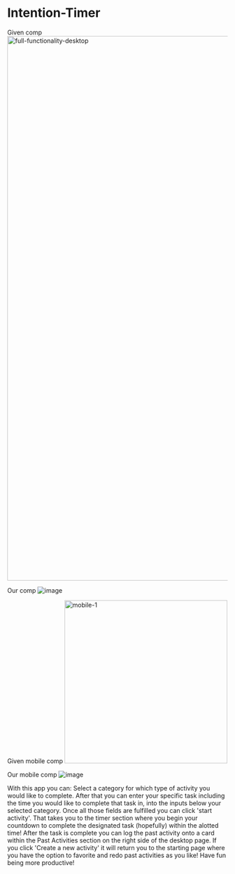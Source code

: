 # Intention-Timer
Given comp
<img width="1242" alt="full-functionality-desktop" src="https://user-images.githubusercontent.com/49801538/67028226-2cf6ad80-f0c8-11e9-8540-ee3e6d75e56f.png">

Our comp
![image](https://user-images.githubusercontent.com/49801538/66974303-e79a9780-f057-11e9-8420-ed4238fa5e82.png)

Given mobile comp
<img width="372" alt="mobile-1" src="https://user-images.githubusercontent.com/49801538/67028115-08023a80-f0c8-11e9-890c-61f2a30db491.png">

Our mobile comp
![image](https://user-images.githubusercontent.com/49801538/67028685-fff6ca80-f0c8-11e9-8ff0-d6f1b582ef0a.png)




With this app you can: Select a category for which type of activity you would like to complete. After that you can enter your specific task including the time you would like to complete that task in, into the inputs below your selected category. Once all those fields are fulfilled you can click 'start activity'. That takes you to the timer section where you begin your countdown to complete the designated task (hopefully) within the alotted time!
After the task is complete you can log the past activity onto a card within the Past Activities section on the right side of the desktop page. If you click 'Create a new activity' it will return you to the starting page where you have the option to favorite and redo past activities as you like! Have fun being more productive! 
